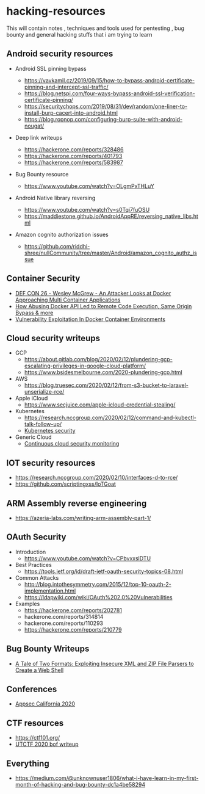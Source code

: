 # hacking-resources
This will contain notes , techniques and tools used for pentesting , bug bounty and general hacking stuffs that i am trying to learn

Android security resources
--------------------------
 - Android SSL pinning bypass
   - https://vavkamil.cz/2019/09/15/how-to-bypass-android-certificate-pinning-and-intercept-ssl-traffic/
   - https://blog.netspi.com/four-ways-bypass-android-ssl-verification-certificate-pinning/
   - https://securitychops.com/2019/08/31/dev/random/one-liner-to-install-burp-cacert-into-android.html
   - https://blog.ropnop.com/configuring-burp-suite-with-android-nougat/
   
 - Deep link writeups
   - https://hackerone.com/reports/328486
   - https://hackerone.com/reports/401793
   - https://hackerone.com/reports/583987
   
 - Bug Bounty resource
   - https://www.youtube.com/watch?v=OLgmPxTHLuY

 - Android Native library reversing
   - https://www.youtube.com/watch?v=s0Tqi7fuOSU
   - https://maddiestone.github.io/AndroidAppRE/reversing_native_libs.html
 - Amazon cognito authorization issues
   - https://github.com/riddhi-shree/nullCommunity/tree/master/Android/amazon_cognito_authz_issue

Container Security
------------------
 - [DEF CON 26 - Wesley McGrew - An Attacker Looks at Docker Approaching Multi Container Applications](https://www.youtube.com/watch?v=-Ug2vmRiI8g)
 - [How Abusing Docker API Led to Remote Code Execution, Same Origin Bypass & more](https://www.youtube.com/watch?v=w7tAfIlMIa0)
 - [Vulnerability Exploitation In Docker Container Environments](https://www.youtube.com/watch?v=77-jaeUKH7c)
 
Cloud security writeups
-----------------------
 - GCP
    - https://about.gitlab.com/blog/2020/02/12/plundering-gcp-escalating-privileges-in-google-cloud-platform/
    - https://www.bsidesmelbourne.com/2020-plundering-gcp.html
 - AWS
    - https://blog.truesec.com/2020/02/12/from-s3-bucket-to-laravel-unserialize-rce/
 - Apple iCloud
    - https://www.secjuice.com/apple-icloud-credential-stealing/
 - Kubernetes
    - https://research.nccgroup.com/2020/02/12/command-and-kubectl-talk-follow-up/
    - [Kubernetes security](https://www.youtube.com/watch?v=HPEXdU92N1A&list=PLhaoFbw_ejdo-4nSeRKNH1pRhdfsn3CI7&index=36&t=0s)
 - Generic Cloud
    - [Continuous cloud security monitoring](https://www.youtube.com/watch?v=ePCK8quTP2o&list=PLhaoFbw_ejdo-4nSeRKNH1pRhdfsn3CI7&index=42&t=0s)
    
IOT security resources
----------------------
 - https://research.nccgroup.com/2020/02/10/interfaces-d-to-rce/
 - https://github.com/scriptingxss/IoTGoat
 
ARM Assembly reverse engineering
-------------------------------
  - https://azeria-labs.com/writing-arm-assembly-part-1/


OAuth Security
-----------------
   - Introduction
       - https://www.youtube.com/watch?v=CPbvxxslDTU
   - Best Practices
       - https://tools.ietf.org/id/draft-ietf-oauth-security-topics-08.html
   - Common Attacks
       - http://blog.intothesymmetry.com/2015/12/top-10-oauth-2-implementation.html
       - https://ldapwiki.com/wiki/OAuth%202.0%20Vulnerabilities
   - Examples
       - https://hackerone.com/reports/202781
       - hackerone.com/reports/314814
       - hackerone.com/reports/110293
       - https://hackerone.com/reports/210779

Bug Bounty Writeups
--------------------
  - [A Tale of Two Formats: Exploiting Insecure XML and ZIP File Parsers to Create a Web Shell](https://spaceraccoon.dev/a-tale-of-two-formats-exploiting-insecure-xml-and-zip-file-parsers-to-create-a)

Conferences
-----------
  - [Appsec California 2020](https://www.youtube.com/playlist?list=PLhaoFbw_ejdo-4nSeRKNH1pRhdfsn3CI7)  
  
CTF resources
-------------
  - https://ctf101.org/
  - [UTCTF 2020 bof writeup](https://medium.com/@craig.knott92/utctf-2020-bof-a069663f12a)
 
Everything
------------
  - https://medium.com/@unknownuser1806/what-i-have-learn-in-my-first-month-of-hacking-and-bug-bounty-dc1a4be58294
